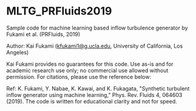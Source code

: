 # MLTG_PRFluids2019
Sample code for machine learning based inflow turbulence generator by Fukami et al. (PRFluids, 2019)

Author: Kai Fukami (kfukami1@g.ucla.edu, University of California, Los Angeles)

Kai Fukami provides no guarantees for this code.  Use as-is and for academic research use only; no commercial use allowed without permission. For citations, please use the reference below:

Ref: K. Fukami, Y. Nabae, K. Kawai, and K. Fukagata, "Synthetic turbulent inflow generator using machine learning," Phys. Rev. Fluids 4, 064603 (2019).
The code is written for educational clarity and not for speed.
